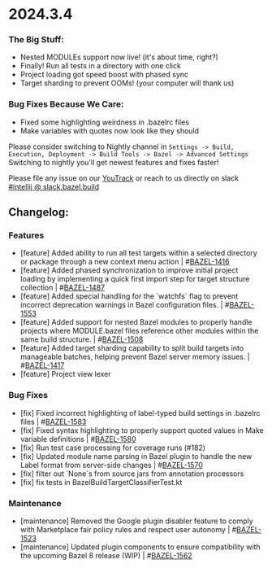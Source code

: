 <!DOCTYPE html> <html lang="en"> <head> <meta charset="UTF-8"> <title>Bazel Plugin 2024.3.4</title> </head> <body> <h1>2024.3.4</h1> <p><h3>The Big Stuff:</h3> <ul> <li>Nested MODULEs support now live! (it's about time, right?)</li> <li>Finally! Run all tests in a directory with one click</li> <li>Project loading got speed boost with phased sync</li> <li>Target sharding to prevent OOMs! (your computer will thank us)</li> </ul> <h3>Bug Fixes Because We Care:</h3> <ul> <li>Fixed some highlighting weirdness in .bazelrc files</li> <li>Make variables with quotes now look like they should</li> </ul></p> <p>Please consider switching to Nightly channel in <code>Settings -> Build, Execution, Deployment -> Build Tools -> Bazel -> Advanced Settings</code><br> Switching to nightly you'll get newest features and fixes faster!</p> <p>Please file any issue on our <a href="https://youtrack.jetbrains.com/issues/BAZEL">YouTrack</a> or reach to us directly on slack <a href="https://bazelbuild.slack.com/archives/C025SBYFC4E">#intellij @ slack.bazel.build</a></p> <h2>Changelog:</h2> <h3>Features</h3> <ul> <li>[feature] Added ability to run all test targets within a selected directory or package through a new context menu action | #<a href="https://youtrack.jetbrains.com/issue/BAZEL-1416">BAZEL-1416</a></li> <li>[feature] Added phased synchronization to improve initial project loading by implementing a quick first import step for target structure collection | #<a href="https://youtrack.jetbrains.com/issue/BAZEL-1487">BAZEL-1487</a></li> <li>[feature] Added special handling for the `watchfs` flag to prevent incorrect deprecation warnings in Bazel configuration files. | #<a href="https://youtrack.jetbrains.com/issue/BAZEL-1553">BAZEL-1553</a></li> <li>[feature] Added support for nested Bazel modules to properly handle projects where MODULE.bazel files reference other modules within the same build structure. | #<a href="https://youtrack.jetbrains.com/issue/BAZEL-1508">BAZEL-1508</a></li> <li>[feature] Added target sharding capability to split build targets into manageable batches, helping prevent Bazel server memory issues. | #<a href="https://youtrack.jetbrains.com/issue/BAZEL-1417">BAZEL-1417</a></li> <li>[feature] Project view lexer</li> </ul> <h3>Bug Fixes</h3> <ul> <li>[fix] Fixed incorrect highlighting of label-typed build settings in .bazelrc files | #<a href="https://youtrack.jetbrains.com/issue/BAZEL-1583">BAZEL-1583</a></li> <li>[fix] Fixed syntax highlighting to properly support quoted values in Make variable definitions | #<a href="https://youtrack.jetbrains.com/issue/BAZEL-1580">BAZEL-1580</a></li> <li>[fix] Run test case processing for coverage runs (#182)</li> <li>[fix] Updated module name parsing in Bazel plugin to handle the new Label format from server-side changes | #<a href="https://youtrack.jetbrains.com/issue/BAZEL-1570">BAZEL-1570</a></li> <li>[fix] filter out `None`s from source jars from annotation processors</li> <li>[fix] fix tests in BazelBuildTargetClassifierTest.kt</li> </ul> <h3>Maintenance</h3> <ul> <li>[maintenance] Removed the Google plugin disabler feature to comply with Marketplace fair policy rules and respect user autonomy | #<a href="https://youtrack.jetbrains.com/issue/BAZEL-1523">BAZEL-1523</a></li> <li>[maintenance] Updated plugin components to ensure compatibility with the upcoming Bazel 8 release (WIP) | #<a href="https://youtrack.jetbrains.com/issue/BAZEL-1562">BAZEL-1562</a></li> </ul> </body> </html>